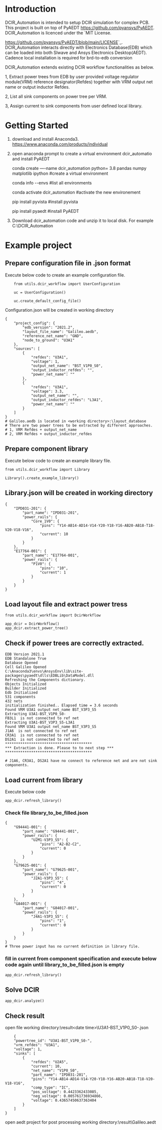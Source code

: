 # Introduction 
DCIR_Automation is intended to setup DCIR simulation for complex PCB. This project is built on top of PyAEDT https://github.com/pyansys/PyAEDT. DCIR_Automation is licenced under the `MIT License.

<https://github.com/pyansys/PyAEDT/blob/main/LICENSE>`_.
DCIR_Automation interacts directly with Electronics Database(EDB) which can be loaded into both SIwave and Ansys Electronics Desktop(AEDT).  Cadence local installation is required for brd-to-edb conversion

DCIR_Automation extends existing DCIR workflow functionalities as below.

1, Extract power trees from EDB by user provided voltage regulator module(VRM) reference designator(Refdes) together with VRM output net name or output inductor Refdes.

2, List all sink components on power tree per VRM.

3, Assign current to sink components from user defined local library.  

# Getting Started
1. download and install Anaconda3. https://www.anaconda.com/products/individual
2. open anaconda prompt to create a virtual environment dcir_automatio and install PyAEDT

    conda create —-name dcir_automation python= 3.8 pandas numpy matplotlib ipython   #create a virtual environment
    
    conda info --envs                                         #list all environments
    
    conda activate dcir_automation                            #activate the new environement
   
    pip install pyvista                                       #install pyvista
    
    pip install pyaedt                                        #install PyAEDT
3. Download dcir_automation code and unzip it to local disk. For example C:\DCIR_Automation

# Example project
## Prepare configuration file in .json format
Execute below code to create an example configuration file.
~~~~~~~~~~~~~~~~~~~~~~~~~~~~~~~~~~~~~~~~~~~~~~~~~
    from utils.dcir_workflow import UserConfiguration

    uc = UserConfiguration() 

    uc.create_default_config_file()
~~~~~~~~~~~~~~~~~~~~~~~~~~~~~~~~~~~~~~~~~~~~~~~~~

Configuration.json will be created in working directory
~~~~~~~~~~~~~~~~~~~~~~~~~~~~~~~~~~~~~~~~~~~~~~~~~
{
    "project_config": {
        "edb_version": "2021.2",
        "layout_file_name": "Galileo.aedb", 
        "reference_net_name": "GND",
        "node_to_ground": "U3A1"
    },
    "sources": [
        {
            "refdes": "U3A1",
            "voltage": 1,
            "output_net_name": "BST_V1P0_S0",
            "output_inductor_refdes": "",
            "power_net_name": ""
        },
        {
            "refdes": "U3A1",
            "voltage": 3.3,
            "output_net_name": "",
            "output_inductor_refdes": "L3A1",
            "power_net_name": ""
        }
    ]
}
# Galileo.aedb is located in <working directory>:\layout_database 
# There are two power trees to be extracted by different approaches.
# 1, VRM Refdes + output_net_name
# 2, VRM Refdes + output_inductor_refdes
~~~~~~~~~~~~~~~~~~~~~~~~~~~~~~~~~~~~~~~~~~~~~~~~~

## Prepare component library
Execute below code to create an example library file.
~~~~~~~~~~~~~~~~~~~~~~~~~~~~~~~~~~~~~~~~~~~~~~~~~
from utils.dcir_workflow import Library

Library().create_example_library()
~~~~~~~~~~~~~~~~~~~~~~~~~~~~~~~~~~~~~~~~~~~~~~~~~

## Library.json will be created in working directory
~~~~~~~~~~~~~~~~~~~~~~~~~~~~~~~~~~~~~~~~~~~~~~~~~
{
    "IPD031-201": {
        "part_name": "IPD031-201",
        "power_rails": {
            "Core_1V0": {
                "pins": "Y14-AB14-AD14-V14-Y20-Y18-Y16-AB20-AB18-T18-V20-V18-V16",
                "current": 10
            }
        }
    },
    "E17764-001": {
        "part_name": "E17764-001",
        "power_rails": {
            "P1V0": {
                "pins": "10",
                "current": 1
            }
        }
    }
}
~~~~~~~~~~~~~~~~~~~~~~~~~~~~~~~~~~~~~~~~~~~~~~~~~
## Load layout file and extract power tress
~~~~~~~~~~~~~~~~~~~~~~~~~~~~~~~~~~~~~~~~~~~~~~~~~
from utils.dcir_workflow import DcirWorkflow

app_dcir = DcirWorkflow()
app_dcir.extract_power_tree()
~~~~~~~~~~~~~~~~~~~~~~~~~~~~~~~~~~~~~~~~~~~~~~~~~

## Check if power trees are correctly extracted.
~~~~~~~~~~~~~~~~~~~~~~~~~~~~~~~~~~~~~~~~~~~~~~~~~
EDB Version 2021.1
EDB Standalone True
Database Opened
Cell Galileo Opened
C:\Anaconda3\envs\AnsysEnv\lib\site-packages\pyaedt\dlls\EDBLib\DataModel.dll
Refreshing the Components dictionary.
Objects Initialized
Builder Initialized
Edb Initialized
531 components
432 nets
initialization finished.. Elapsed time = 3.6 seconds
Found VRM U3A1 output net_name BST_V3P3_S5 
Extracting U3A1-BST_V1P0_S0-
FB3L1  is not connected to ref net
Extracting U3A1-BST_V3P3_S5-L3A1
Found VRM U3A1 output net_name BST_V3P3_S5 
J1A6  is not connected to ref net
CR3A1  is not connected to ref net
DS2A1  is not connected to ref net
****************************************
*** Extraction is done. Please to to next step ***
****************************************

# J1A6, CR3A1, DS2A1 have no connect to reference net and are not sink components. 
~~~~~~~~~~~~~~~~~~~~~~~~~~~~~~~~~~~~~~~~~~~~~~~~~

## Load current from library
Execute below code
~~~~~~~~~~~~~~~~~~~~~~~~~~~~~~~~~~~~~~~~~~~~~~~~~
app_dcir.refresh_library()
~~~~~~~~~~~~~~~~~~~~~~~~~~~~~~~~~~~~~~~~~~~~~~~~~

### Check file library_to_be_filled.json
~~~~~~~~~~~~~~~~~~~~~~~~~~~~~~~~~~~~~~~~~~~~~~~~~
{
    "G94441-001": {
        "part_name": "G94441-001",
        "power_rails": {
            "U2M1-V3P3_S5": {
                "pins": "A2-B2-C2",
                "current": 0
            }
        }
    },
    "G79625-001": {
        "part_name": "G79625-001",
        "power_rails": {
            "J2A1-V3P3_S5": {
                "pins": "4",
                "current": 0
            }
        }
    },
    "G84017-001": {
        "part_name": "G84017-001",
        "power_rails": {
            "J4A1-V3P3_S5": {
                "pins": "1",
                "current": 0
            }
        }
    }
}
# Three power input has no current definition in library file.
~~~~~~~~~~~~~~~~~~~~~~~~~~~~~~~~~~~~~~~~~~~~~~~~~

### fill in current from component specification and execute below code again until library_to_be_filled.json is empty
~~~~~~~~~~~~~~~~~~~~~~~~~~~~~~~~~~~~~~~~~~~~~~~~~
app_dcir.refresh_library()
~~~~~~~~~~~~~~~~~~~~~~~~~~~~~~~~~~~~~~~~~~~~~~~~~

## Solve DCIR
~~~~~~~~~~~~~~~~~~~~~~~~~~~~~~~~~~~~~~~~~~~~~~~~~
app_dcir.analyze()
~~~~~~~~~~~~~~~~~~~~~~~~~~~~~~~~~~~~~~~~~~~~~~~~~

## Check result
open file working directory:\result\<date time>\U3A1-BST_V1P0_S0-.json
~~~~~~~~~~~~~~~~~~~~~~~~~~~~~~~~~~~~~~~~~~~~~~~~~
    {
    "powertree_id": "U3A1-BST_V1P0_S0-",
    "vrm_refdes": "U3A1",
    "voltage": 1,
    "sinks": [
        {
            "refdes": "U2A5",
            "current": 10,
            "net_name": "V1P0_S0",
            "part_name": "IPD031-201",
            "pins": "Y14-AB14-AD14-V14-Y20-Y18-Y16-AB20-AB18-T18-V20-V18-V16",
            "comp_type": "IC",
            "pos_voltage": 0.4423362433085,
            "neg_voltage": 0.005761736934866,
            "voltage": 0.43657450637363404
        }
    ]
}
~~~~~~~~~~~~~~~~~~~~~~~~~~~~~~~~~~~~~~~~~~~~~~~~~

open aedt project for post processing working directory:\result\Galileo.aedt
    
